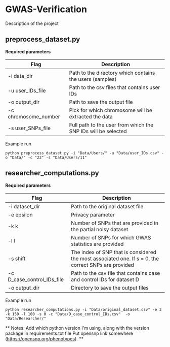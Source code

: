 # GWAS-Verification
Description of the project

## preprocess_dataset.py

__Required parameters__

Flag | Description 
--- | ---
-i data_dir |  Path to the directory which contains the users (samples)
-u user_IDs_file | Path to the csv files that contains user IDs
-o output_dir | Path to save the output file
-c chromosome_number | Pick for which chromosome will be extracted the data
-s user_SNPs_file | Full path to the user from which the SNP IDs will be selected


Example run
```
python preprocess_dataset.py -i "Data/Users/" -u "Data/user_IDs.csv" -o "Data/" -c "22" -s "Data/Users/11"
```

## researcher_computations.py

__Required parameters__

Flag | Description 
--- | ---
-i dataset_dir |  Path to the original dataset file
-e epsilon | Privacy parameter
-k k | Number of SNPs that are provided in the partial noisy dataset
-l l | Number of SNPs for which GWAS statistics are provided
-s shift | The index of SNP that is considered the most associated one. If s = 0, the correct SNPs are provided
-c D_case_control_IDs_file | Path to the csv file that contains case and control IDs for dataset D
-o output_dir | Directory to save the output files

Example run
```
python researcher_computations.py -i "Data/original_dataset.csv" -e 3 -k 150 -l 100 -s 0 -c "Data/D_case_control_IDs.csv"  -o "Data/Researcher/"
```


**
Notes:
Add which python version I'm using, along with the version package in requirements.txt file
Put opensnp link somewhere (https://opensnp.org/phenotypes). **
